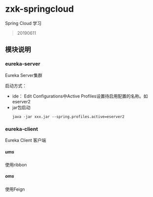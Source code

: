 # zxk-springcloud
Spring Cloud 学习

> 20190611

## 模块说明

### eureka-server  
Eureka Server集群

启动方式：
- ide： Edit Configurations中Active Profiles设置待启用配置的名称。如 eserver2
- jar包启动
    ```
    java -jar xxx.jar --spring.profiles.active=eserver2
    ```

### eureka-client
Eureka Client 客户端

##### ums
使用ribbon

##### oms
使用Feign